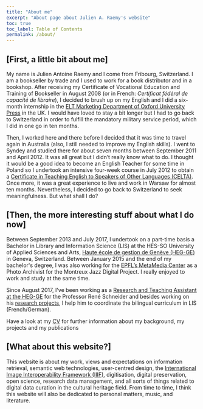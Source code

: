 ```yaml
---
title: "About me"
excerpt: "About page about Julien A. Raemy's website"
toc: true
toc_label: Table of Contents
permalink: /about/
---
```


## [First, a little bit about me]

My name is Julien Antoine Raemy and I come from Fribourg, Switzerland. I am a bookseller by trade and I used to work for a book distributor and in a bookshop. After receiving my Certificate of Vocational Education and Training of Bookseller in August 2008 (or in French: _Certificat fédéral de capacité de libraire_), I decided to brush up on my English and I did a six-month internship in the [ELT Marketing Department of Oxford University Press][elt] in the UK. I would have loved to stay a bit longer but I had to go back to Switzerland in order to fulfill the mandatory military service period, which I did in one go in ten months.

Then, I worked here and there before I decided that it was time to travel again in Australia (also, I still needed to improve my English skills). I went to Syndey and studied there for about seven months between September 2011 and April 2012. It was all great but I didn’t really know what to do. I thought it would be a good idea to become an English Teacher for some time in Poland so I undertook an intensive four-week course in July 2012 to obtain a [Certificate in Teaching English to Speakers of Other Languages (CELTA)][celta]. Once more, it was a great experience to live and work in Warsaw for almost ten months. Nevertheless, I decided to go back to Switzerland to seek meaningfulness. But what shall I do?

## [Then, the more interesting stuff about what I do now]

Between September 2013 and July 2017, I undertook on a part-time basis a Bachelor in Library and Information Science (LIS) at the HES-SO University of Applied Sciences and Arts, [Haute école de gestion de Genève (HEG-GE)][heg] in Geneva, Switzerland. Between January 2015 and the end of my bachelor's degree, I was also  working for the [EPFL’s MetaMedia Center][metamedia] as a Photo Archivist for the Montreux Jazz Digital Project. I really enjoyed to work and study at the same time.

Since August 2017, I've been working as a [Research and Teaching Assistant at the HEG-GE][bilingue_id_assistanat] for the Professor René Schneider and besides working on his [research projects][bilingue_id_projets], I help him to coordinate the bilingual curriculum in LIS (French/German). 

Have a look at my [CV](cv.md) for further information about my background, my projects and my publications

## [What about this website?]

This website is about my work, views and expectations on information retrieval, semantic web technologies, user-centred design, the [International Image Interoperability Framework (IIIF)][iiif], digitisation, digital preservation, open science, research data management, and all sorts of things related to digital data curation in the cultural heritage field. From time to time, I think this website will also be dedicated to personal matters, music, and literature.

[elt]: https://elt.oup.com/
[celta]: http://www.cambridgeenglish.org/teaching-english/teaching-qualifications/celta/
[heg]: https://www.hesge.ch/heg/en
[bilingue_id_assistanat]: http://campus.hesge.ch/id_bilingue/kontakt/assistenz_fr.asp
[bilingue_id_projets]: http://campus.hesge.ch/id_bilingue/projekte/index_fr.asp
[metamedia]: https://metamedia.epfl.ch/
[iiif]: http://iiif.io/
